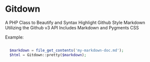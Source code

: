 Gitdown
=======

A PHP Class to Beautify and Syntax Highlight Github Style Markdown Utilizing the Github v3 API
Includes Markdown and Pygments CSS

Example:
```php

  $markdown = file_get_contents('my-markdown-doc.md');
  $html = Gitdown::pretty($markdown);


```
